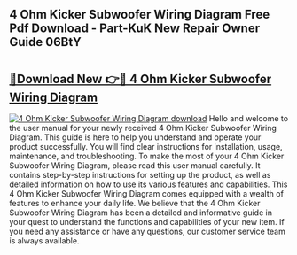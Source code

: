 ## 4 Ohm Kicker Subwoofer Wiring Diagram Free Pdf Download - Part-KuK New Repair Owner Guide 06BtY

# <h2><a href="http://dfswt09.blite.top/?on=4+Ohm+Kicker+Subwoofer+Wiring+Diagram">🔗Download New 👉🔴 4 Ohm Kicker Subwoofer Wiring Diagram</a></h2>

[![4 Ohm Kicker Subwoofer Wiring Diagram download](https://i.imgur.com/lujVjoI.png)](http://dfswt09.blite.top/?on=4+Ohm+Kicker+Subwoofer+Wiring+Diagram)
Hello and welcome to the user manual for your newly received 4 Ohm Kicker Subwoofer Wiring Diagram. This guide is here to help you understand and operate your product successfully. You will find clear instructions for installation, usage, maintenance, and troubleshooting. To make the most of your 4 Ohm Kicker Subwoofer Wiring Diagram, please read this user manual carefully. It contains step-by-step instructions for setting up the product, as well as detailed information on how to use its various features and capabilities. This 4 Ohm Kicker Subwoofer Wiring Diagram comes equipped with a wealth of features to enhance your daily life. We believe that the 4 Ohm Kicker Subwoofer Wiring Diagram has been a detailed and informative guide in your quest to understand the functions and capabilities of your new item. If you need any assistance or have any questions, our customer service team is always available.
